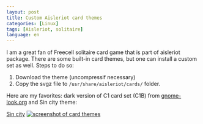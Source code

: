 ```yaml
---
layout: post
title: Custom Aisleriot card themes
categories: [Linux]
tags: [Aisleriot, solitaire]
language: en
---
```

I am a great fan of Freecell solitaire card game that is part of aisleriot package. There are some built-in card themes, but one can install a custom set as well. Steps to do so:

1. Download the theme (uncompressif necessary)
2. Copy the svgz file to `/usr/share/aisleriot/cards/` folder. 

Here are my favorites: dark version of C1 card set (C1B) from [gnome-look.org](https://www.gnome-look.org/p/1303420/) and Sin city theme:

[Sin city](https://www.gnome-look.org/p/1303093/)
[![screenshot of card themes](/bj-blog/img/20-06-28-freecell/freecell.png)](/bj-blog/img/20-06-28-freecell/freecell.png)